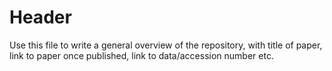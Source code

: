 # Header
Use this file to write a general overview of the repository, with title of paper, link to paper once published, link to data/accession number etc.

